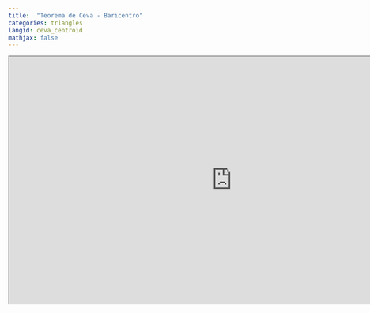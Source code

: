 ```yaml
---
title:  "Teorema de Ceva - Baricentro"
categories: triangles
langid: ceva_centroid
mathjax: false
---
```


<iframe width="900" height="500"
	src="https://www.youtube.com/embed/As3VWfZOgh0?rel=0">
</iframe>
